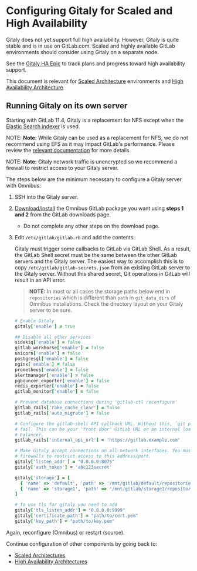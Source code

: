 # Configuring Gitaly for Scaled and High Availability

Gitaly does not yet support full high availability. However, Gitaly is quite
stable and is in use on GitLab.com. Scaled and highly available GitLab environments
should consider using Gitaly on a separate node. 

See the [Gitaly HA Epic](https://gitlab.com/groups/gitlab-org/-/epics/289) to 
track plans and progress toward high availability support. 

This document is relevant for [Scaled Architecture](./README.md#scalable-architecture-examples)
environments and [High Availability Architecture](./README.md#high-availability-architecture-examples). 

## Running Gitaly on its own server

Starting with GitLab 11.4, Gitaly is a replacement for NFS except
when the [Elastic Search indexer](https://gitlab.com/gitlab-org/gitlab-elasticsearch-indexer)
is used.

NOTE: **Note:** While Gitaly can be used as a replacement for NFS, we do not recommend using EFS as it may impact GitLab's performance. Please review the [relevant documentation](nfs.md#avoid-using-awss-elastic-file-system-efs) for more details.

NOTE: **Note:** Gitaly network traffic is unencrypted so we recommend a firewall to
restrict access to your Gitaly server.

The steps below are the minimum necessary to configure a Gitaly server with
Omnibus:

1. SSH into the Gitaly server.
1. [Download/install](https://about.gitlab.com/installation) the Omnibus GitLab
   package you want using **steps 1 and 2** from the GitLab downloads page.
     - Do not complete any other steps on the download page.

1. Edit `/etc/gitlab/gitlab.rb` and add the contents:

    Gitaly must trigger some callbacks to GitLab via GitLab Shell. As a result,
    the GitLab Shell secret must be the same between the other GitLab servers and
    the Gitaly server. The easiest way to accomplish this is to copy `/etc/gitlab/gitlab-secrets.json`
    from an existing GitLab server to the Gitaly server. Without this shared secret,
    Git operations in GitLab will result in an API error.

    > **NOTE:** In most or all cases the storage paths below end in `repositories` which is
    different than `path` in `git_data_dirs` of Omnibus installations. Check the
    directory layout on your Gitaly server to be sure.

    ```ruby
    # Enable Gitaly
    gitaly['enable'] = true

    ## Disable all other services
    sidekiq['enable'] = false
    gitlab_workhorse['enable'] = false
    unicorn['enable'] = false
    postgresql['enable'] = false
    nginx['enable'] = false
    prometheus['enable'] = false
    alertmanager['enable'] = false
    pgbouncer_exporter['enable'] = false
    redis_exporter['enable'] = false
    gitlab_monitor['enable'] = false

    # Prevent database connections during 'gitlab-ctl reconfigure'
    gitlab_rails['rake_cache_clear'] = false
    gitlab_rails['auto_migrate'] = false

    # Configure the gitlab-shell API callback URL. Without this, `git push` will
    # fail. This can be your 'front door' GitLab URL or an internal load
    # balancer.
    gitlab_rails['internal_api_url'] = 'https://gitlab.example.com'

    # Make Gitaly accept connections on all network interfaces. You must use
    # firewalls to restrict access to this address/port.
    gitaly['listen_addr'] = "0.0.0.0:8075"
    gitaly['auth_token'] = 'abc123secret'

    gitaly['storage'] = [
      { 'name' => 'default', 'path' => '/mnt/gitlab/default/repositories' },
      { 'name' => 'storage1', 'path' => '/mnt/gitlab/storage1/repositories' },
    ]

    # To use tls for gitaly you need to add
    gitaly['tls_listen_addr'] = "0.0.0.0:9999"
    gitaly['certificate_path'] = "path/to/cert.pem"
    gitaly['key_path'] = "path/to/key.pem"
    ```

Again, reconfigure (Omnibus) or restart (source).

Continue configuration of other components by going back to:

- [Scaled Architectures](./README.md#scalable-architecture-examples)
- [High Availability Architectures](./README.md#high-availability-architecture-examples)
